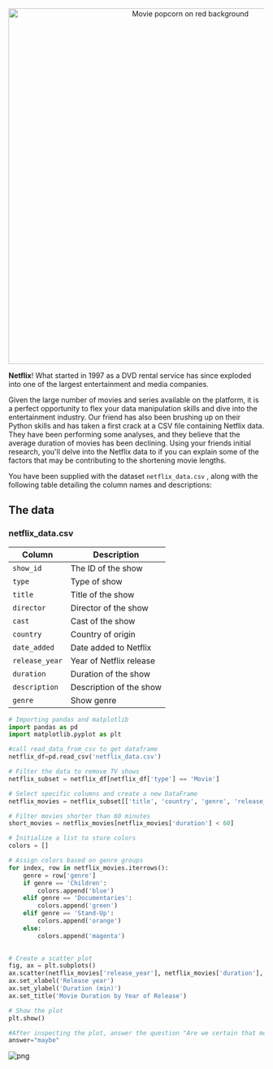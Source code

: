 <center><img src="redpopcorn.jpg" alt="Movie popcorn on red background" width="700"></center>

**Netflix**! What started in 1997 as a DVD rental service has since exploded into one of the largest entertainment and media companies.

Given the large number of movies and series available on the platform, it is a perfect opportunity to flex your data manipulation skills and dive into the entertainment industry. Our friend has also been brushing up on their Python skills and has taken a first crack at a CSV file containing Netflix data. They have been performing some analyses, and they believe that the average duration of movies has been declining. Using your friends initial research, you'll delve into the Netflix data to if you can explain some of the factors that may be contributing to the shortening movie lengths.

You have been supplied with the dataset `netflix_data.csv` , along with the following table detailing the column names and descriptions:

## The data
### **netflix_data.csv**
| Column | Description |
|--------|-------------|
| `show_id` | The ID of the show |
| `type` | Type of show |
| `title` | Title of the show |
| `director` | Director of the show |
| `cast` | Cast of the show |
| `country` | Country of origin |
| `date_added` | Date added to Netflix |
| `release_year` | Year of Netflix release |
| `duration` | Duration of the show |
| `description` | Description of the show |
| `genre` | Show genre |


```python
# Importing pandas and matplotlib
import pandas as pd
import matplotlib.pyplot as plt

#call read_data_from_csv to get dataframe
netflix_df=pd.read_csv('netflix_data.csv')

# Filter the data to remove TV shows
netflix_subset = netflix_df[netflix_df['type'] == 'Movie']

# Select specific columns and create a new DataFrame
netflix_movies = netflix_subset[['title', 'country', 'genre', 'release_year', 'duration']]

# Filter movies shorter than 60 minutes
short_movies = netflix_movies[netflix_movies['duration'] < 60]

# Initialize a list to store colors
colors = []

# Assign colors based on genre groups
for index, row in netflix_movies.iterrows():
    genre = row['genre']
    if genre == 'Children':
        colors.append('blue')
    elif genre == 'Documentaries':
        colors.append('green')
    elif genre == 'Stand-Up':
        colors.append('orange')
    else:
        colors.append('magenta')

        
# Create a scatter plot
fig, ax = plt.subplots()
ax.scatter(netflix_movies['release_year'], netflix_movies['duration'], c=colors)
ax.set_xlabel('Release year')
ax.set_ylabel('Duration (min)')
ax.set_title('Movie Duration by Year of Release')

# Show the plot
plt.show()

#After inspecting the plot, answer the question "Are we certain that movies are getting shorter?"
answer="maybe"
```


    
![png](output_2_0.png)
    

